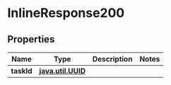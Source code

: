 
# InlineResponse200

## Properties
Name | Type | Description | Notes
------------ | ------------- | ------------- | -------------
**taskId** | [**java.util.UUID**](java.util.UUID.md) |  | 



